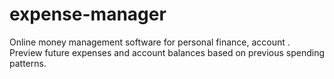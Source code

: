 # expense-manager
Online money management software for personal finance, account . Preview future expenses and account balances based on previous spending patterns.
